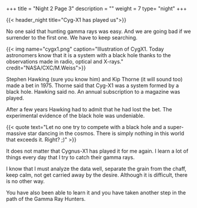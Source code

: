 +++
title = "Night 2 Page 3"
description = ""
weight = 7
type= "night"
+++

{{< header_night title="Cyg-X1 has played us">}}

No one said that hunting gamma rays was easy. And we are going bad if we surrender to the first one. We have to keep searching.

{{< img name="cygx1.png" caption="Illustration of CygX1. Today astronomers know that it is a system with a black hole thanks to the observations made in radio, optical and X-rays." credit="NASA/CXC/M.Weiss">}}

Stephen Hawking (sure you know him) and Kip Thorne (it will sound too) made a bet in 1975. Thorne said that Cyg-X1 was a system formed by a black hole. Hawking said no. An annual subscription to a magazine was played.

After a few years Hawking had to admit that he had lost the bet. The experimental evidence of the black hole was undeniable.

{{< quote
    text="Let no one try to compete with a black hole and a super-massive star dancing in the cosmos. There is simply nothing in this world that exceeds it. Right? ;)" >}}

It does not matter that Cygnus-X1 has played it for me again. I learn a lot of things every day that I try to catch their gamma rays.

I know that I must analyze the data well, separate the grain from the chaff, keep calm, not get carried away by the desire. Although it is difficult, there is no other way.

You have also been able to learn it and you have taken another step in the path of the Gamma Ray Hunters.
